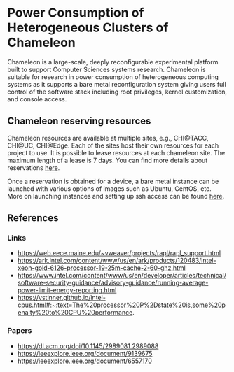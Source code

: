 # Power Consumption of Heterogeneous Clusters of Chameleon

Chameleon is a large-scale, deeply reconfigurable experimental platform built to support Computer Sciences systems research. Chameleon is suitable for research in power consumption of heterogeneous computing systems as it supports a bare metal reconfiguration system giving users full control of the software stack including root privileges, kernel customization, and console access.

## Chameleon reserving resources
Chameleon resources are available at multiple sites, e.g., CHI@TACC, CHI@UC, CHI@Edge. Each of the sites host their own resources for each project to use. It is possible to lease resources at each chameleon site. The maximum length of a lease is 7 days. You can find more details about reservations [here](https://chameleoncloud.readthedocs.io/en/latest/technical/reservations.html).

Once a reservation is obtained for a device, a bare metal instance can be launched with various options of images such as Ubuntu, CentOS, etc. More on launching instances and setting up ssh access can be found [here](https://chameleoncloud.readthedocs.io/en/latest/technical/baremetal.html).




## References

### Links
* https://web.eece.maine.edu/~vweaver/projects/rapl/rapl_support.html
* https://ark.intel.com/content/www/us/en/ark/products/120483/intel-xeon-gold-6126-processor-19-25m-cache-2-60-ghz.html
* https://www.intel.com/content/www/us/en/developer/articles/technical/software-security-guidance/advisory-guidance/running-average-power-limit-energy-reporting.html
* https://vstinner.github.io/intel-cpus.html#:~:text=The%20processor%20P%2Dstate%20is,some%20penalty%20to%20CPU%20performance.

### Papers
* https://dl.acm.org/doi/10.1145/2989081.2989088
* https://ieeexplore.ieee.org/document/9139675
* https://ieeexplore.ieee.org/document/6557170

